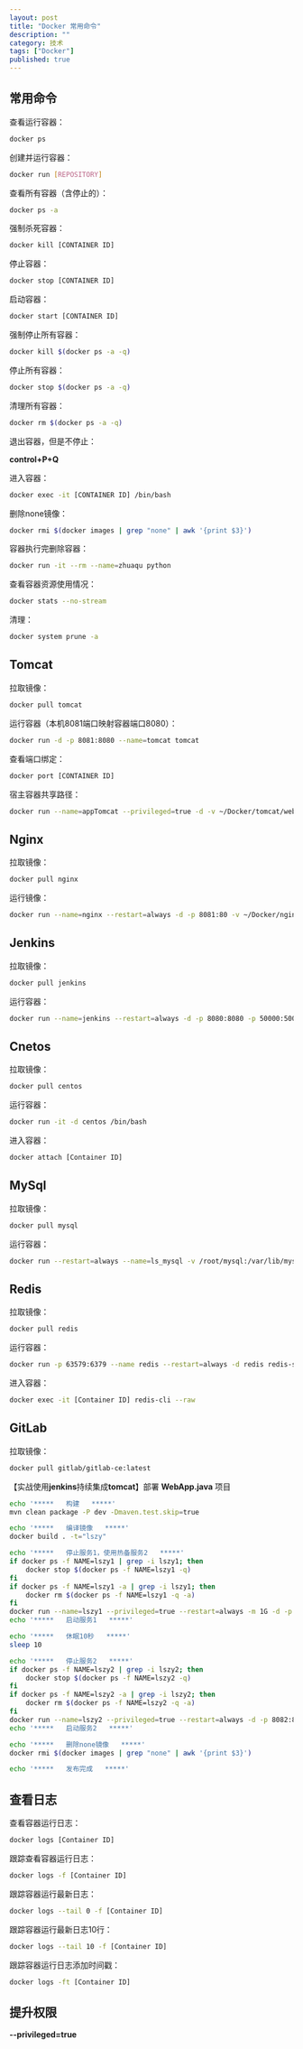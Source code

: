 ```yaml
---
layout: post
title: "Docker 常用命令"
description: ""
category: 技术
tags: ["Docker"]
published: true
---
```


## 常用命令

查看运行容器：

```bash
docker ps
```

创建并运行容器：

```bash
docker run [REPOSITORY]
```

查看所有容器（含停止的）：

```bash
docker ps -a
```

强制杀死容器：

```bash
docker kill [CONTAINER ID]
```

停止容器：

```bash
docker stop [CONTAINER ID]
```

启动容器：

```bash
docker start [CONTAINER ID]
```

强制停止所有容器：

```bash
docker kill $(docker ps -a -q)
```

停止所有容器：

```bash
docker stop $(docker ps -a -q)
```

清理所有容器：

```bash
docker rm $(docker ps -a -q)
```

退出容器，但是不停止：

**control+P+Q**

进入容器：

```bash
docker exec -it [CONTAINER ID] /bin/bash
```

删除none镜像：

```bash
docker rmi $(docker images | grep "none" | awk '{print $3}')
```

容器执行完删除容器：
```bash
docker run -it --rm --name=zhuaqu python
```

查看容器资源使用情况：

```bash
docker stats --no-stream
```

清理：

```bash
docker system prune -a
```

## Tomcat

拉取镜像：

```bash
docker pull tomcat
```

运行容器（本机8081端口映射容器端口8080）：

```bash
docker run -d -p 8081:8080 --name=tomcat tomcat
```

查看端口绑定：

```bash
docker port [CONTAINER ID]
```

宿主容器共享路径：

```bash
docker run --name=appTomcat --privileged=true -d -v ~/Docker/tomcat/webapps/ybs-app:/usr/local/tomcat/webapps/ROOT -v ~/Docker/tomcat/logs/ybs-app:/usr/local/tomcat/logs -p 8081:8080 tomcat
```

## Nginx

拉取镜像：

```bash
docker pull nginx
```

运行镜像：

```bash
docker run --name=nginx --restart=always -d -p 8081:80 -v ~/Docker/nginx/nginx.conf:/etc/nginx/nginx.conf nginx
```

## Jenkins

拉取镜像：

```bash
docker pull jenkins
```

运行容器：

```bash
docker run --name=jenkins --restart=always -d -p 8080:8080 -p 50000:50000 -v /root/jenkins:/var/jenkins_home jenkinsci/blueocean
```

## Cnetos

拉取镜像：

```bash
docker pull centos
```

运行容器：

```bash
docker run -it -d centos /bin/bash
```

进入容器：

```bash
docker attach [Container ID]
```

## MySql

拉取镜像：

```bash
docker pull mysql
```

运行容器：

```bash
docker run --restart=always --name=ls_mysql -v /root/mysql:/var/lib/mysql -d -p 3306:3306 -e MYSQL\_ROOT\_PASSWORD=123456 mysql
```

## Redis

拉取镜像：

```bash
docker pull redis
```

运行容器：

```bash
docker run -p 63579:6379 --name redis --restart=always -d redis redis-server --appendonly yes --requirepass "$%#ecd13%"
```

进入容器：

```bash
docker exec -it [Container ID] redis-cli --raw
```

## GitLab

拉取镜像：

```bash
docker pull gitlab/gitlab-ce:latest
```



【实战使用**jenkins**持续集成**tomcat**】部署 **WebApp.java** 项目

```bash
echo '*****   构建   *****'
mvn clean package -P dev -Dmaven.test.skip=true

echo '*****   编译镜像   *****'
docker build . -t="lszy"

echo '*****   停止服务1，使用热备服务2   *****'
if docker ps -f NAME=lszy1 | grep -i lszy1; then
    docker stop $(docker ps -f NAME=lszy1 -q)
fi
if docker ps -f NAME=lszy1 -a | grep -i lszy1; then
    docker rm $(docker ps -f NAME=lszy1 -q -a)
fi
docker run --name=lszy1 --privileged=true --restart=always -m 1G -d -p 8081:8081 lszy
echo '*****   启动服务1   *****'

echo '*****   休眠10秒   *****'
sleep 10

echo '*****   停止服务2   *****'
if docker ps -f NAME=lszy2 | grep -i lszy2; then
    docker stop $(docker ps -f NAME=lszy2 -q)
fi
if docker ps -f NAME=lszy2 -a | grep -i lszy2; then
    docker rm $(docker ps -f NAME=lszy2 -q -a)
fi
docker run --name=lszy2 --privileged=true --restart=always -d -p 8082:8081 lszy
echo '*****   启动服务2   *****'

echo '*****   删除none镜像   *****'
docker rmi $(docker images | grep "none" | awk '{print $3}')

echo '*****   发布完成   *****'
```

## 查看日志

查看容器运行日志： 

```bash
docker logs [Container ID]
```

跟踪查看容器运行日志：

```bash
docker logs -f [Container ID]
```

跟踪容器运行最新日志：

```bash
docker logs --tail 0 -f [Container ID]
```

跟踪容器运行最新日志10行：

```bash
docker logs --tail 10 -f [Container ID]
```

跟踪容器运行日志添加时间戳：

```bash
docker logs -ft [Container ID]
```

## 提升权限

**--privileged=true**